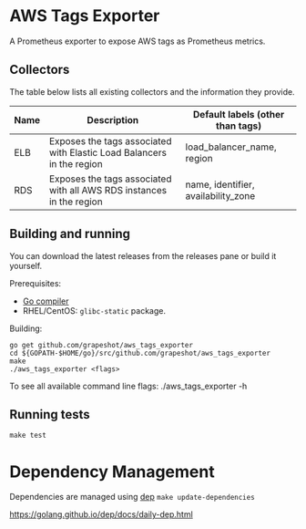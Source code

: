 # AWS Tags Exporter

A Prometheus exporter to expose AWS tags as Prometheus metrics.

## Collectors

The table below lists all existing collectors and the information they provide.

Name    | Description | Default labels (other than tags)
--------|-------------|----------------------------------
ELB     | Exposes the tags associated with Elastic Load Balancers in the region | load_balancer_name, region
RDS     | Exposes the tags associated with all AWS RDS instances in the region | name, identifier, availability_zone

## Building and running

You can download the latest releases from the releases pane or build it yourself.

Prerequisites:

* [Go compiler](https://golang.org/dl/)
* RHEL/CentOS: `glibc-static` package.

Building:

    go get github.com/grapeshot/aws_tags_exporter
    cd ${GOPATH-$HOME/go}/src/github.com/grapeshot/aws_tags_exporter
    make
    ./aws_tags_exporter <flags>


To see all available command line flags:
    ./aws_tags_exporter -h

## Running tests

    make test

# Dependency Management
Dependencies are managed using [dep](https://github.com/golang/dep)
`make update-dependencies`

https://golang.github.io/dep/docs/daily-dep.html

